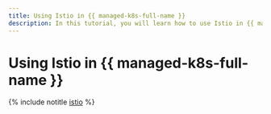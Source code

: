 ```yaml
---
title: Using Istio in {{ managed-k8s-full-name }}
description: In this tutorial, you will learn how to use Istio in {{ managed-k8s-name }}.
---
```


# Using Istio in {{ managed-k8s-full-name }}

{% include notitle [istio](../../_tutorials/k8s/istio.md) %}